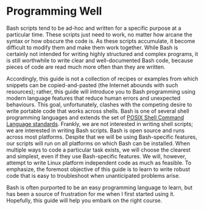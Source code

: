 # Programming Well

Bash scripts tend to be ad-hoc and written for a specific purpose at a
particular time. These scripts just need to work, no matter how arcane the
syntax or how obscure the code is. As these scripts accumulate, it become
difficult to modify them and make them work together. While Bash is certainly
not intended for writing highly structured and complex programs, it is still
worthwhile to write clear and well-documented Bash code, because pieces of
code are read much more often than they are written.

Accordingly, this guide is not a collection of recipes or examples from which
snippets can be copied-and-pasted (the Internet abounds with such resources);
rather, this guide will introduce you to Bash programming using modern
language features that reduce human errors and unexpected behaviours. This
goal, unfortunately, clashes with the competing desire to write portable code
that works across shells. Bash is one of several shell programming languages
and extends the set of [POSIX Shell Command Language standards][1]. Frankly,
we are not interested in writing shell scripts; we are interested in writing
Bash scripts. Bash is open source and runs across most platforms. Despite that
we will be using Bash-specific features, our scripts will run on all platforms
on which Bash can be installed. When multiple ways to code a particular task
exists, we will choose the clearest and simplest, even if they use
Bash-specific features. We will, however, attempt to write Linux platform
independent code as much as feasible. To emphasize, the foremost objective of
this guide is to learn to write robust code that is easy to troubleshoot when
unanticipated problems arise.

Bash is often purported to be an easy programming language to learn, but has
been a source of frustration for me when I first started using it. Hopefully,
this guide will help you embark on the right course.


[1]: http://pubs.opengroup.org/onlinepubs/009695399/utilities/xcu_chap02.html
